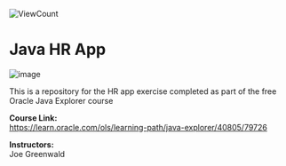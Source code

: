![ViewCount](https://views.whatilearened.today/views/github/mattpinkerton/Java_HRApp.svg?cache=remove)

# Java HR App

![image](https://user-images.githubusercontent.com/85677826/150972756-89945884-c477-4f8c-8068-f0319d02fa28.png)

This is a repository for the HR app exercise completed as part of the free Oracle Java Explorer course

**Course Link:**\
https://learn.oracle.com/ols/learning-path/java-explorer/40805/79726

**Instructors:**\
Joe Greenwald
